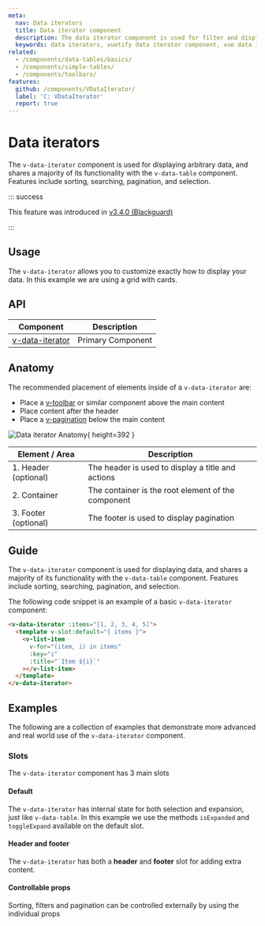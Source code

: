 ```yaml
---
meta:
  nav: Data iterators
  title: Data iterator component
  description: The data iterator component is used for filter and displaying data including sorting, searching, pagination, and selection.
  keywords: data iterators, vuetify data iterator component, vue data iterator component
related:
  - /components/data-tables/basics/
  - /components/simple-tables/
  - /components/toolbars/
features:
  github: /components/VDataIterator/
  label: 'C: VDataIterator'
  report: true
---
```


# Data iterators

The `v-data-iterator` component is used for displaying arbitrary data, and shares a majority of its functionality with the `v-data-table` component. Features include sorting, searching, pagination, and selection.

<!-- ![Data iterator Entry](https://cdn.vuetifyjs.com/docs/images/components/v-data-iterator/v-data-iterator-entry.png){ placeholder=true } -->

<page-features />

::: success

This feature was introduced in [v3.4.0 (Blackguard)](/getting-started/release-notes/?version=v3.4.0)

:::

## Usage

The `v-data-iterator` allows you to customize exactly how to display your data. In this example we are using a grid with cards.

<usage name="v-data-iterator" />

<entry />

## API

| Component                                | Description       |
|------------------------------------------|-------------------|
| [v-data-iterator](/api/v-data-iterator/) | Primary Component |

<api-inline hide-links />

## Anatomy

The recommended placement of elements inside of a `v-data-iterator` are:

* Place a [v-toolbar](/components/toolbars/) or similar component above the main content
* Place content after the header
* Place a [v-pagination](/components/paginations/) below the main content

![Data iterator Anatomy](https://cdn.vuetifyjs.com/docs/images/components/v-data-iterator/v-data-iterator-anatomy.png){ height=392 }

| Element / Area | Description |
| - | - |
| 1. Header (optional) | The header is used to display a title and actions |
| 2. Container | The container is the root element of the component |
| 3. Footer (optional) | The footer is used to display pagination |

## Guide

The `v-data-iterator` component is used for displaying data, and shares a majority of its functionality with the `v-data-table` component. Features include sorting, searching, pagination, and selection.

The following code snippet is an example of a basic `v-data-iterator` component:

```html
<v-data-iterator :items="[1, 2, 3, 4, 5]">
  <template v-slot:default="{ items }">
    <v-list-item
      v-for="(item, i) in items"
      :key="i"
      :title="`Item ${i}`"
    ></v-list-item>
  </template>
</v-data-iterator>
```

## Examples

The following are a collection of examples that demonstrate more advanced and real world use of the `v-data-iterator` component.

### Slots

The `v-data-iterator` component has 3 main slots

#### Default

The `v-data-iterator` has internal state for both selection and expansion, just like `v-data-table`. In this example we use the methods `isExpanded` and `toggleExpand` available on the default slot.

<example file="v-data-iterator/slot-default" />

#### Header and footer

The `v-data-iterator` has both a **header** and **footer** slot for adding extra content.

<example file="v-data-iterator/slot-header-and-footer" />

#### Controllable props

Sorting, filters and pagination can be controlled externally by using the individual props

<example file="v-data-iterator/misc-filter" />
